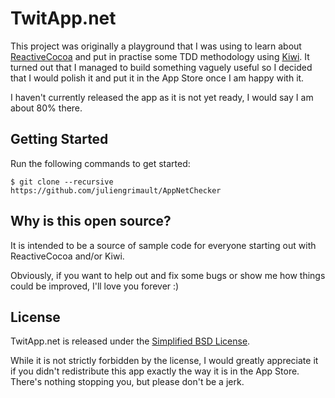 # TwitApp.net

This project was originally a playground that I was using to learn about [ReactiveCocoa](https://github.com/ReactiveCocoa/ReactiveCocoa) and put in practise some TDD methodology using [Kiwi](https://github.com/allending/Kiwi).
It turned out that I managed to build something vaguely useful so I decided that I would polish it and put it in the App Store once I am happy with it.

I haven't currently released the app as it is not yet ready, I would say I am about 80% there.

## Getting Started

Run the following commands to get started:

    $ git clone --recursive https://github.com/juliengrimault/AppNetChecker


## Why is this open source?
It is intended to be a source of sample code for everyone starting out with ReactiveCocoa and/or Kiwi.

Obviously, if you want to help out and fix some bugs or show me how things could be improved, I'll love you forever :)


## License

TwitApp.net is released under the [Simplified BSD License](https://github.com/juliengrimault/AppNetChecker/blob/master/License).

While it is not strictly forbidden by the license, I would greatly appreciate it if you didn't redistribute this app exactly the way it is in the App Store. There's nothing stopping you, but please don't be a jerk.

